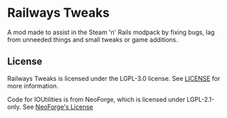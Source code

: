 # Railways Tweaks

A mod made to assist in the Steam 'n' Rails modpack by fixing bugs, lag from unneeded things and small tweaks or game additions.

## License
Railways Tweaks is licensed under the LGPL-3.0 license. See [LICENSE](LICENSE) for more information.

Code for IOUtilities is from NeoForge, which is licensed under LGPL-2.1-only. See [NeoForge's License](https://github.com/neoforged/NeoForge/blob/1.21.x/LICENSE.txt)
